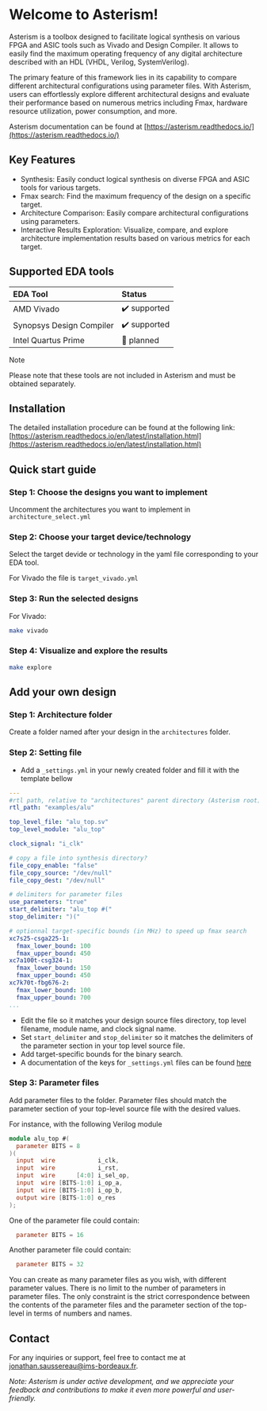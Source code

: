 # Welcome to Asterism!

Asterism is a toolbox designed to facilitate logical synthesis on various FPGA and ASIC tools such as Vivado and Design Compiler. 
It allows to easily find the maximum operating frequency of any digital architecture described with an HDL (VHDL, Verilog, SystemVerilog).

The primary feature of this framework lies in its capability to compare different architectural configurations using parameter files. 
With Asterism, users can effortlessly explore different architectural designs and evaluate their performance based on numerous metrics including Fmax, hardware resource utilization, power consumption, and more.

Asterism documentation can be found at [https://asterism.readthedocs.io/](https://asterism.readthedocs.io/)

## Key Features

- Synthesis: Easily conduct logical synthesis on diverse FPGA and ASIC tools for various targets.
- Fmax search: Find the maximum frequency of the design on a specific target.
- Architecture Comparison: Easily compare architectural configurations using parameters.
- Interactive Results Exploration: Visualize, compare, and explore architecture implementation results based on various metrics for each target.

## Supported EDA tools

| EDA Tool                 | Status              |
| :----------------------- | :------------------ |
| AMD Vivado               | ✔️ supported        |
| Synopsys Design Compiler | ✔️ supported        |
| Intel Quartus Prime      | 📅 planned          |

> [!NOTE]
> Please note that these tools are not included in Asterism and must be obtained separately.

## Installation

The detailed installation procedure can be found at the following link:
[https://asterism.readthedocs.io/en/latest/installation.html](https://asterism.readthedocs.io/en/latest/installation.html)

## Quick start guide

### Step 1: Choose the designs you want to implement
Uncomment the architectures you want to implement in `architecture_select.yml`

### Step 2: Choose your target device/technology
Select the target devide or technology in the yaml file corresponding to your EDA tool.

For Vivado the file is `target_vivado.yml`

### Step 3: Run the selected designs
For Vivado: 
```bash
make vivado
```
### Step 4: Visualize and explore the results
```bash
make explore
```

## Add your own design

### Step 1: Architecture folder
Create a folder named after your design in the `architectures` folder.

### Step 2: Setting file
- Add a `_settings.yml` in your newly created folder and fill it with the template bellow
```yaml
---
#rtl path, relative to "architectures" parent directory (Asterism root), not this directory
rtl_path: "examples/alu"

top_level_file: "alu_top.sv"
top_level_module: "alu_top"

clock_signal: "i_clk"

# copy a file into synthesis directory?
file_copy_enable: "false"
file_copy_source: "/dev/null"
file_copy_dest: "/dev/null"

# delimiters for parameter files
use_parameters: "true"
start_delimiter: "alu_top #("
stop_delimiter: ")("

# optionnal target-specific bounds (in MHz) to speed up fmax search
xc7s25-csga225-1:
  fmax_lower_bound: 100
  fmax_upper_bound: 450
xc7a100t-csg324-1:
  fmax_lower_bound: 150
  fmax_upper_bound: 450
xc7k70t-fbg676-2:
  fmax_lower_bound: 100
  fmax_upper_bound: 700
...
```
- Edit the file so it matches your design source files directory, top level filename, module name, and clock signal name.
- Set `start_delimiter` and `stop_delimiter` so it matches the delimiters of the parameter section in your top level source file.
- Add target-specific bounds for the binary search.
- A documentation of the keys for `_settings.yml` files can be found [here](https://github.com/jsaussereau/Asterism/tree/main/documentation#architecture-settings)

### Step 3: Parameter files
Add parameter files to the folder.
Parameter files should match the parameter section of your top-level source file with the desired values.

For instance, with the following Verilog module
```verilog
module alu_top #(
  parameter BITS = 8
)(
  input  wire            i_clk,
  input  wire            i_rst,
  input  wire      [4:0] i_sel_op,
  input  wire [BITS-1:0] i_op_a,
  input  wire [BITS-1:0] i_op_b,
  output wire [BITS-1:0] o_res
);
```
One of the parameter file could contain:
```verilog
  parameter BITS = 16
```
Another parameter file could contain:
```verilog
  parameter BITS = 32
```
You can create as many parameter files as you wish, with different parameter values.
There is no limit to the number of parameters in parameter files.
The only constraint is the strict correspondence between the contents of the parameter files and the parameter section of the top-level in terms of numbers and names.

## Contact

For any inquiries or support, feel free to contact me at jonathan.saussereau@ims-bordeaux.fr.

*Note: Asterism is under active development, and we appreciate your feedback and contributions to make it even more powerful and user-friendly.*
